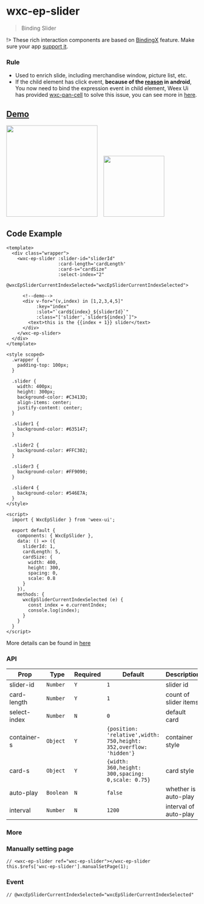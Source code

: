 # wxc-ep-slider 

 > Binding Slider

!> These rich interaction components are based on [BindingX](https://alibaba.github.io/bindingx/) feature. Make sure your app [support it](https://github.com/alibaba/weex-ui/issues/6). 

### Rule
- Used to enrich slide, including merchandise window, picture list, etc.
- If the child element has click event, **because of the [reason](http://weex-project.io/cn/references/gesture.html#约束) in android**, You now need to bind the expression event in child element, Weex Ui has provided [wxc-pan-cell](https://github.com/alibaba/weex-ui/tree/master/packages/wxc-pan-item) to solve this issue, you can see more in [here](https://github.com/alibaba/weex-ui/tree/master/example/ep-slider).

## [Demo](https://h5.m.taobao.com/trip/wxc-ep-slider/index.html?_wx_tpl=https%3A%2F%2Fh5.m.taobao.com%2Ftrip%2Fwxc-ep-slider%2Fdemo%2Findex.native-min.js)
<img src="https://gw.alipayobjects.com/zos/rmsportal/lWWUuRBxjMdLCaJGVHsp.gif" width="240"/>&nbsp;&nbsp;&nbsp;&nbsp;<img src="https://img.alicdn.com/tfs/TB1Ky4QSpXXXXbRapXXXXXXXXXX-200-200.png" width="160"/>

## Code Example

```vue
<template>
  <div class="wrapper">
    <wxc-ep-slider :slider-id="sliderId"
                   :card-length='cardLength'
                   :card-s="cardSize"
                   :select-index="2"
                   @wxcEpSliderCurrentIndexSelected="wxcEpSliderCurrentIndexSelected">

      <!--demo-->
      <div v-for="(v,index) in [1,2,3,4,5]"
           :key="index"
           :slot="`card${index}_${sliderId}`"
           :class="['slider',`slider${index}`]">
        <text>this is the {{index + 1}} slider</text>
      </div>
    </wxc-ep-slider>
  </div>
</template>

<style scoped>
  .wrapper {
    padding-top: 100px;
  }

  .slider {
    width: 400px;
    height: 300px;
    background-color: #C3413D;
    align-items: center;
    justify-content: center;
  }

  .slider1 {
    background-color: #635147;
  }

  .slider2 {
    background-color: #FFC302;
  }

  .slider3 {
    background-color: #FF9090;
  }

  .slider4 {
    background-color: #546E7A;
  }
</style>

<script>
  import { WxcEpSlider } from 'weex-ui';

  export default {
    components: { WxcEpSlider },
    data: () => ({
      sliderId: 1,
      cardLength: 5,
      cardSize: {
        width: 400,
        height: 300,
        spacing: 0,
        scale: 0.8
      }
    }),
    methods: {
      wxcEpSliderCurrentIndexSelected (e) {
        const index = e.currentIndex;
        console.log(index);
      }
    }
  }
</script>
```

More details can be found in [here](https://github.com/alibaba/weex-ui/blob/master/example/ep-slider/index.vue)

### API

| Prop | Type | Required | Default | Description |
|-------------|------------|--------|-----|-----|
| slider-id | `Number` |`Y`| `1` | slider id|
| card-length | `Number` |`Y`| `1` |  count of slider items|
| select-index | `Number` |`N`| `0` | default card |
| container-s | `Object` |`Y`| `{position: 'relative',width: 750,height: 352,overflow: 'hidden'}` | container style|
| card-s | `Object` | `Y`|`{width: 360,height: 300,spacing: 0,scale: 0.75}` | card style|
| auto-play | `Boolean` | `N`|`false` |whether is auto-play|
| interval | `Number` | `N`|`1200` |interval of auto-play|

### More

### Manually setting page

```
// <wxc-ep-slider ref="wxc-ep-slider"></wxc-ep-slider
this.$refs['wxc-ep-slider'].manualSetPage(1); 
```

### Event

```
// @wxcEpSliderCurrentIndexSelected="wxcEpSliderCurrentIndexSelected"
```
